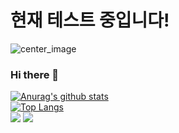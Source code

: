 # 현재 테스트 중입니다!
![center_image](https://user-images.githubusercontent.com/62188180/105588933-ff250c00-5dd4-11eb-8ed4-ccf7e424b1ed.png)   
### Hi there 👋
[![Anurag's github stats](https://github-readme-stats.vercel.app/api?username=Ani-Gil)](https://github.com/anuraghazra/github-readme-stats)   
[![Top Langs](https://github-readme-stats.vercel.app/api/top-langs/?username=Ani-Gil&layout=compact)](https://github.com/anuraghazra/github-readme-stats)   
<img src="https://img.shields.io/badge/Amazon_AWS-232F3E?style=flat-square&logo=Python&logoColor=white"/></a>
<img src="https://img.shields.io/badge/Python-3766AB?style=flat-square&logo=Python&logoColor=white"/></a>
